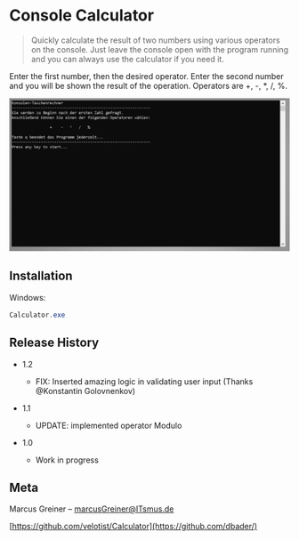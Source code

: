 # Console Calculator
> Quickly calculate the result of two numbers using various operators on the console. Just leave the console open with the program running and you can always use the calculator if you need it.

Enter the first number, then the desired operator. Enter the second number and you will be shown the result of the operation. Operators are +, -, *, /, %.

![1](Calculator_Screenshot.JPG)



## Installation

Windows:

```csharp
Calculator.exe
```



## Release History

* 1.2
  
    * FIX: Inserted amazing logic in validating user input (Thanks @Konstantin Golovnenkov)
* 1.1
  
    * UPDATE: implemented operator Modulo
* 1.0
  
    * Work in progress
    
      

## Meta

Marcus Greiner – marcusGreiner@ITsmus.de

[https://github.com/velotist/Calculator](https://github.com/dbader/)

